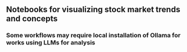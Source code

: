 ## Notebooks for visualizing stock market trends and concepts

### Some workflows may require local installation of Ollama for works using LLMs for analysis
